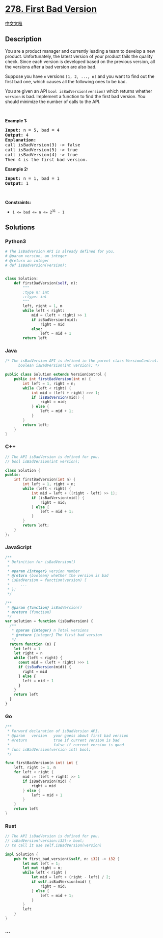 # [278. First Bad Version](https://leetcode.com/problems/first-bad-version)

[中文文档](/solution/0200-0299/0278.First%20Bad%20Version/README.md)

## Description

<p>You are a product manager and currently leading a team to develop a new product. Unfortunately, the latest version of your product fails the quality check. Since each version is developed based on the previous version, all the versions after a bad version are also bad.</p>

<p>Suppose you have <code>n</code> versions <code>[1, 2, ..., n]</code> and you want to find out the first bad one, which causes all the following ones to be bad.</p>

<p>You are given an API <code>bool isBadVersion(version)</code> which returns whether <code>version</code> is bad. Implement a function to find the first bad version. You should minimize the number of calls to the API.</p>

<p>&nbsp;</p>
<p><strong class="example">Example 1:</strong></p>

<pre>
<strong>Input:</strong> n = 5, bad = 4
<strong>Output:</strong> 4
<strong>Explanation:</strong>
call isBadVersion(3) -&gt; false
call isBadVersion(5)&nbsp;-&gt; true
call isBadVersion(4)&nbsp;-&gt; true
Then 4 is the first bad version.
</pre>

<p><strong class="example">Example 2:</strong></p>

<pre>
<strong>Input:</strong> n = 1, bad = 1
<strong>Output:</strong> 1
</pre>

<p>&nbsp;</p>
<p><strong>Constraints:</strong></p>

<ul>
	<li><code>1 &lt;= bad &lt;= n &lt;= 2<sup>31</sup> - 1</code></li>
</ul>

## Solutions

<!-- tabs:start -->

### **Python3**

```python
# The isBadVersion API is already defined for you.
# @param version, an integer
# @return an integer
# def isBadVersion(version):


class Solution:
    def firstBadVersion(self, n):
        """
        :type n: int
        :rtype: int
        """
        left, right = 1, n
        while left < right:
            mid = (left + right) >> 1
            if isBadVersion(mid):
                right = mid
            else:
                left = mid + 1
        return left
```

### **Java**

```java
/* The isBadVersion API is defined in the parent class VersionControl.
      boolean isBadVersion(int version); */

public class Solution extends VersionControl {
    public int firstBadVersion(int n) {
        int left = 1, right = n;
        while (left < right) {
            int mid = (left + right) >>> 1;
            if (isBadVersion(mid)) {
                right = mid;
            } else {
                left = mid + 1;
            }
        }
        return left;
    }
}
```

### **C++**

```cpp
// The API isBadVersion is defined for you.
// bool isBadVersion(int version);

class Solution {
public:
    int firstBadVersion(int n) {
        int left = 1, right = n;
        while (left < right) {
            int mid = left + ((right - left) >> 1);
            if (isBadVersion(mid)) {
                right = mid;
            } else {
                left = mid + 1;
            }
        }
        return left;
    }
};
```

### **JavaScript**

```js
/**
 * Definition for isBadVersion()
 *
 * @param {integer} version number
 * @return {boolean} whether the version is bad
 * isBadVersion = function(version) {
 *     ...
 * };
 */

/**
 * @param {function} isBadVersion()
 * @return {function}
 */
var solution = function (isBadVersion) {
  /**
   * @param {integer} n Total versions
   * @return {integer} The first bad version
   */
  return function (n) {
    let left = 1
    let right = n
    while (left < right) {
      const mid = (left + right) >>> 1
      if (isBadVersion(mid)) {
        right = mid
      } else {
        left = mid + 1
      }
    }
    return left
  }
}
```

### **Go**

```go
/**
 * Forward declaration of isBadVersion API.
 * @param   version   your guess about first bad version
 * @return 	 	      true if current version is bad
 *			          false if current version is good
 * func isBadVersion(version int) bool;
 */

func firstBadVersion(n int) int {
	left, right := 1, n
	for left < right {
		mid := (left + right) >> 1
		if isBadVersion(mid) {
			right = mid
		} else {
			left = mid + 1
		}
	}
	return left
}
```

### **Rust**

```rust
// The API isBadVersion is defined for you.
// isBadVersion(version:i32)-> bool;
// to call it use self.isBadVersion(version)

impl Solution {
    pub fn first_bad_version(&self, n: i32) -> i32 {
        let mut left = 1;
        let mut right = n;
        while left < right {
            let mid = left + (right - left) / 2;
            if self.isBadVersion(mid) {
                right = mid;
            } else {
                left = mid + 1;
            }
        }
        left
    }
}
```

### **...**

```

```

<!-- tabs:end -->
